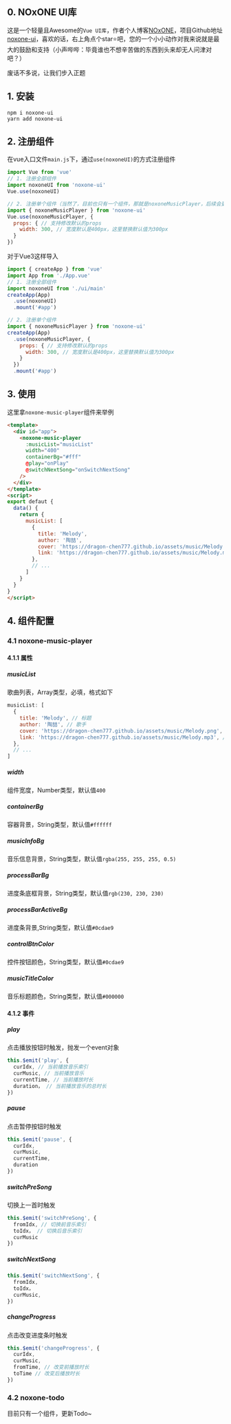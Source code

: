 ## 0. NOxONE UI库
这是一个轻量且Awesome的`Vue UI库`，作者个人博客[NOxONE](https://dragon-chen777.github.io/NOxONE)，项目Github地址[noxone-ui](https://github.com/Dragon-chen777/noxone-ui)，喜欢的话，右上角点个star⭐吧，您的一个小小动作对我来说就是最大的鼓励和支持（小声哔哔：毕竟谁也不想辛苦做的东西到头来却无人问津对吧？）

废话不多说，让我们步入正题
## 1. 安装
```sheel
npm i noxone-ui
yarn add noxone-ui
```

## 2. 注册组件
在vue入口文件`main.js`下，通过`use(noxoneUI)`的方式注册组件
```js
import Vue from 'vue'
// 1. 注册全部组件
import noxoneUI from 'noxone-ui'
Vue.use(noxoneUI)

// 2. 注册单个组件（当然了，目前也只有一个组件，那就是noxoneMusicPlayer，后续会更新的~）
import { noxoneMusicPlayer } from 'noxone-ui'
Vue.use(noxoneMusicPlayer, {
  props: { // 支持修改默认的props
    width: 300, // 宽度默认是400px，这里替换默认值为300px
  }
})
```
对于Vue3这样导入
```js
import { createApp } from 'vue'
import App from './App.vue'
// 1. 注册全部组件
import noxoneUI from './ui/main'
createApp(App)
  .use(noxoneUI)
  .mount('#app')

// 2. 注册单个组件
import { noxoneMusicPlayer } from 'noxone-ui'
createApp(App)
  .use(noxoneMusicPlayer, {
    props: { // 支持修改默认的props
      width: 300, // 宽度默认是400px，这里替换默认值为300px
    }
  })
  .mount('#app')
```

## 3. 使用
这里拿`noxone-music-player`组件来举例
```html
<template>
  <div id="app">
    <noxone-music-player 
      :musicList="musicList"
      width="400"
      containerBg="#fff"
      @play="onPlay"
      @switchNextSong="onSwitchNextSong"
    />
  </div>
</template>
<script>
export defaut {
  data() {
    return {
      musicList: [
        {
          title: 'Melody',
          author: '陶喆',
          cover: 'https://dragon-chen777.github.io/assets/music/Melody.png',
          link: 'https://dragon-chen777.github.io/assets/music/Melody.mp3',
        },
        // ...
      ]
    }
  }
}
</script>
```

## 4. 组件配置
### 4.1 noxone-music-player
#### 4.1.1 属性
##### musicList
歌曲列表，Array类型，必填，格式如下
```js
musicList: [
  {
    title: 'Melody', // 标题
    author: '陶喆', // 歌手
    cover: 'https://dragon-chen777.github.io/assets/music/Melody.png', // 封面
    link: 'https://dragon-chen777.github.io/assets/music/Melody.mp3', // 链接
  },
  // ...
]
```
##### width
组件宽度，Number类型，默认值`400`
##### containerBg
容器背景，String类型，默认值`#ffffff`
##### musicInfoBg
音乐信息背景，String类型，默认值`rgba(255, 255, 255, 0.5)`
##### processBarBg
进度条底框背景，String类型，默认值`rgb(230, 230, 230)`
##### processBarActiveBg
进度条背景,String类型，默认值`#0cdae9`
##### controlBtnColor
控件按钮颜色，String类型，默认值`#0cdae9`
##### musicTitleColor
音乐标题颜色，String类型，默认值`#000000`

#### 4.1.2 事件
##### play
点击播放按钮时触发，抛发一个event对象
```js
this.$emit('play', { 
  curIdx, // 当前播放音乐索引
  curMusic, // 当前播放音乐
  currentTime, // 当前播放时长
  duration， // 当前播放音乐的总时长
})
```
##### pause
点击暂停按钮时触发
```js
this.$emit('pause', { 
  curIdx,
  curMusic,
  currentTime,
  duration
})
```
##### switchPreSong
切换上一首时触发
```js
this.$emit('switchPreSong', {
  fromIdx, // 切换前音乐索引
  toIdx， // 切换后音乐索引
  curMusic
})
```
##### switchNextSong
```js
this.$emit('switchNextSong', {
  fromIdx, 
  toIdx，
  curMusic,
})
```
##### changeProgress
点击改变进度条时触发
```js
this.$emit('changeProgress', {
  curIdx,
  curMusic,
  fromTime, // 改变前播放时长
  toTime // 改变后播放时长
})
```
### 4.2 noxone-todo
目前只有一个组件，更新Todo~